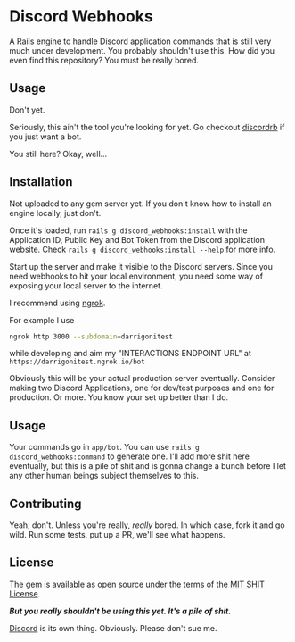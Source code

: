 # Discord Webhooks
A Rails engine to handle Discord application commands that is still very much under development. You probably shouldn't 
use this. How did you even find this repository? You must be really bored.

## Usage
Don't yet. 

Seriously, this ain't the tool you're looking for yet. Go checkout [discordrb](https://github.com/shardlab/discordrb) 
if you just want a bot.

You still here? Okay, well...


## Installation
Not uploaded to any gem server yet. If you don't know how to install an engine locally, just don't.

Once it's loaded, run `rails g discord_webhooks:install` with the Application ID, Public Key and Bot Token from the
Discord application website. Check `rails g discord_webhooks:install --help` for more info.

Start up the server and make it visible to the Discord servers. Since you need webhooks to hit your local environment, 
you need some way of exposing your local server to the internet. 

I recommend using [ngrok](https://ngrok.com/). 

For example I use
```bash
ngrok http 3000 --subdomain=darrigonitest
```
while developing and aim my "INTERACTIONS ENDPOINT URL" at `https://darrigonitest.ngrok.io/bot` 

Obviously this will be your actual production server eventually. Consider making two Discord Applications, one for 
dev/test purposes and one for production. Or more. You know your set up better than I do.

## Usage

Your commands go in `app/bot`. You can use `rails g discord_webhooks:command` to generate one. I'll add more shit here 
eventually, but this is a pile of shit and is gonna change a bunch before I let any other human beings subject 
themselves to this.  

## Contributing
Yeah, don't. Unless you're really, *really* bored. In which case, fork it and go wild. Run some tests, put up a PR, 
we'll see what happens.

## License
The gem is available as open source under the terms of the [MIT SHIT License](https://raw.githubusercontent.com/DArrigoni/discord_webhooks/master/MIT-SHIT-LICENSE). 

***But you really shouldn't be using this yet. It's a pile of shit.***


[Discord](discord.com) is its own thing. Obviously. Please don't sue me.